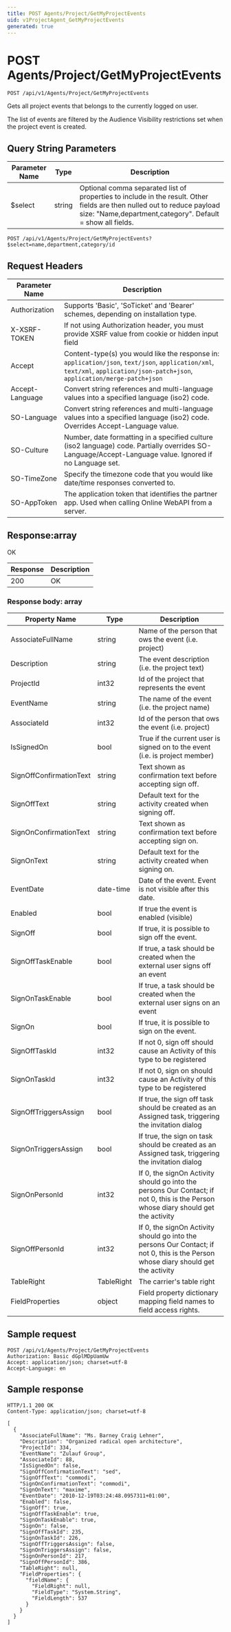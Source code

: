 ```yaml
---
title: POST Agents/Project/GetMyProjectEvents
uid: v1ProjectAgent_GetMyProjectEvents
generated: true
---
```


# POST Agents/Project/GetMyProjectEvents

```http
POST /api/v1/Agents/Project/GetMyProjectEvents
```

Gets all project events that belongs to the currently logged on user.


The list of events are filtered by the Audience Visibility restrictions set when the project event is created.






## Query String Parameters

| Parameter Name | Type |  Description |
|----------------|------|--------------|
| $select | string |  Optional comma separated list of properties to include in the result. Other fields are then nulled out to reduce payload size: "Name,department,category". Default = show all fields. |

```http
POST /api/v1/Agents/Project/GetMyProjectEvents?$select=name,department,category/id
```


## Request Headers

| Parameter Name | Description |
|----------------|-------------|
| Authorization  | Supports 'Basic', 'SoTicket' and 'Bearer' schemes, depending on installation type. |
| X-XSRF-TOKEN   | If not using Authorization header, you must provide XSRF value from cookie or hidden input field |
| Accept         | Content-type(s) you would like the response in: `application/json`, `text/json`, `application/xml`, `text/xml`, `application/json-patch+json`, `application/merge-patch+json` |
| Accept-Language | Convert string references and multi-language values into a specified language (iso2) code. |
| SO-Language | Convert string references and multi-language values into a specified language (iso2) code. Overrides Accept-Language value. |
| SO-Culture | Number, date formatting in a specified culture (iso2 language) code. Partially overrides SO-Language/Accept-Language value. Ignored if no Language set. |
| SO-TimeZone | Specify the timezone code that you would like date/time responses converted to. |
| SO-AppToken | The application token that identifies the partner app. Used when calling Online WebAPI from a server. |


## Response:array

OK

| Response | Description |
|----------------|-------------|
| 200 | OK |

### Response body: array

| Property Name | Type |  Description |
|----------------|------|--------------|
| AssociateFullName | string | Name of the person that ows the event (i.e. project) |
| Description | string | The event description (i.e. the project text) |
| ProjectId | int32 | Id of the project that represents the event |
| EventName | string | The name of the event (i.e. the project name) |
| AssociateId | int32 | Id of the person that ows the event (i.e. project) |
| IsSignedOn | bool | True if the current user is signed on to the event (i.e. is project member) |
| SignOffConfirmationText | string | Text shown as confirmation text before accepting sign off. |
| SignOffText | string | Default text for the activity created when signing off. |
| SignOnConfirmationText | string | Text shown as confirmation text before accepting sign on. |
| SignOnText | string | Default text for the activity created when signing on. |
| EventDate | date-time | Date of the event. Event is not visible after this date. |
| Enabled | bool | If true the event is enabled (visible) |
| SignOff | bool | If true, it is possible to sign off the event. |
| SignOffTaskEnable | bool | If true, a task should be created when the external user signs off an event |
| SignOnTaskEnable | bool | If true, a task should be created when the external user signs on an event |
| SignOn | bool | If true, it is possible to sign on the event. |
| SignOffTaskId | int32 | If not 0, sign off should cause an Activity of this type to be registered |
| SignOnTaskId | int32 | If not 0, sign on should cause an Activity of this type to be registered |
| SignOffTriggersAssign | bool | If true, the sign off task should be created as an Assigned task, triggering the invitation dialog |
| SignOnTriggersAssign | bool | If true, the sign on task should be created as an Assigned task, triggering the invitation dialog |
| SignOnPersonId | int32 | If 0, the signOn Activity should go into the persons Our Contact; if not 0, this is the Person whose diary should get the activity |
| SignOffPersonId | int32 | If 0, the signOn Activity should go into the persons Our Contact; if not 0, this is the Person whose diary should get the activity |
| TableRight | TableRight | The carrier's table right |
| FieldProperties | object | Field property dictionary mapping field names to field access rights. |

## Sample request

```http!
POST /api/v1/Agents/Project/GetMyProjectEvents
Authorization: Basic dGplMDpUamUw
Accept: application/json; charset=utf-8
Accept-Language: en
```

## Sample response

```http_
HTTP/1.1 200 OK
Content-Type: application/json; charset=utf-8

[
  {
    "AssociateFullName": "Ms. Barney Craig Lehner",
    "Description": "Organized radical open architecture",
    "ProjectId": 334,
    "EventName": "Zulauf Group",
    "AssociateId": 88,
    "IsSignedOn": false,
    "SignOffConfirmationText": "sed",
    "SignOffText": "commodi",
    "SignOnConfirmationText": "commodi",
    "SignOnText": "maxime",
    "EventDate": "2010-12-19T03:24:48.0957311+01:00",
    "Enabled": false,
    "SignOff": true,
    "SignOffTaskEnable": true,
    "SignOnTaskEnable": true,
    "SignOn": false,
    "SignOffTaskId": 235,
    "SignOnTaskId": 226,
    "SignOffTriggersAssign": false,
    "SignOnTriggersAssign": false,
    "SignOnPersonId": 217,
    "SignOffPersonId": 386,
    "TableRight": null,
    "FieldProperties": {
      "fieldName": {
        "FieldRight": null,
        "FieldType": "System.String",
        "FieldLength": 537
      }
    }
  }
]
```